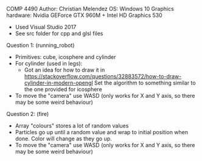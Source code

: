COMP 4490 
Author: Christian Melendez
OS: Windows 10
Graphics hardware: Nvidia GEForce GTX 960M + Intel HD Graphics 530

- Used Visual Studio 2017
- See src folder for cpp and glsl files

Question 1: (running_robot)

- Primitives: cube, icosphere and cylinder
- For cylinder (used in legs):
	* Got an idea for how to draw it in https://stackoverflow.com/questions/32883572/how-to-draw-cylinder-in-modern-opengl
		Set the algorithm to something similar to the one provided for icosphere
- To move the "camera" use WASD (only works for X and Y axis, so there may be some weird behaviour)

Question 2: (fire)

- Array "colours" stores a lot of random values 
- Particles go up until a random value and wrap to initial position when done. Color will change as they go up.
- To move the "camera" use WASD (only works for X and Y axis, so there may be some weird behaviour)
